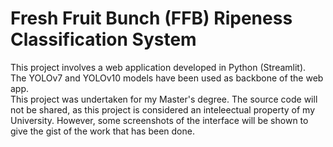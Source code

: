 # Fresh Fruit Bunch (FFB) Ripeness Classification System
This project involves a web application developed in Python (Streamlit). \
The YOLOv7 and YOLOv10 models have been used as backbone of the web app. \
This project was undertaken for my Master's degree. The source code will not be shared, as this project is considered an inteleectual property of my University. However, some screenshots of the interface will be shown to give the gist of the work that has been done.
